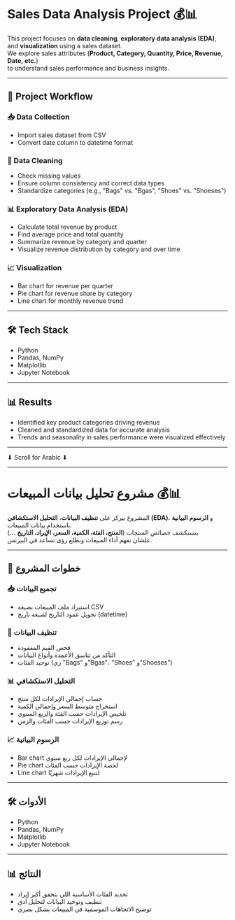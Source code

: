 # Sales Data Analysis Project 💰📊

This project focuses on **data cleaning**, **exploratory data analysis (EDA)**, and **visualization** using a sales dataset.  
We explore sales attributes (**Product, Category, Quantity, Price, Revenue, Date, etc.**)  
to understand sales performance and business insights.

---

## 🚀 Project Workflow

### 📥 Data Collection
- Import sales dataset from CSV  
- Convert date column to datetime format  

### 🧹 Data Cleaning
- Check missing values  
- Ensure column consistency and correct data types  
- Standardize categories (e.g., "Bags" vs. "Bgas", "Shoes" vs. "Shoeses")  

### 📊 Exploratory Data Analysis (EDA)
- Calculate total revenue by product  
- Find average price and total quantity  
- Summarize revenue by category and quarter  
- Visualize revenue distribution by category and over time  

### 📈 Visualization
- Bar chart for revenue per quarter  
- Pie chart for revenue share by category  
- Line chart for monthly revenue trend  

---

## 🛠️ Tech Stack
- Python  
- Pandas, NumPy  
- Matplotlib  
- Jupyter Notebook  

---

## 📊 Results
- Identified key product categories driving revenue  
- Cleaned and standardized data for accurate analysis  
- Trends and seasonality in sales performance were visualized effectively  

---

⬇ Scroll for Arabic ⬇

---

# مشروع تحليل بيانات المبيعات 💰📊

المشروع بيركز على **تنظيف البيانات**، **التحليل الاستكشافي (EDA)**، و **الرسوم البيانية** باستخدام بيانات المبيعات.  
بنستكشف خصائص المنتجات (**المنتج، الفئة، الكمية، السعر، الإيراد، التاريخ ...**)  
علشان نفهم أداء المبيعات ونطلع رؤى تساعد في البيزنس.

---

## 🚀 خطوات المشروع

### 📥 تجميع البيانات
- استيراد ملف المبيعات بصيغة CSV  
- تحويل عمود التاريخ لصيغة تاريخ (datetime)  

### 🧹 تنظيف البيانات
- فحص القيم المفقودة  
- التأكد من تناسق الأعمدة وأنواع البيانات  
- توحيد الفئات (زي "Bags" و"Bgas"، "Shoes" و"Shoeses")  

### 📊 التحليل الاستكشافي
- حساب إجمالي الإيرادات لكل منتج  
- استخراج متوسط السعر وإجمالي الكمية  
- تلخيص الإيرادات حسب الفئة والربع السنوي  
- رسم توزيع الإيرادات حسب الفئات والزمن  

### 📈 الرسوم البيانية
- Bar chart لإجمالي الإيرادات لكل ربع سنوي  
- Pie chart لحصة الإيرادات حسب الفئات  
- Line chart لتتبع الإيرادات شهريًا  

---

## 🛠️ الأدوات
- Python  
- Pandas, NumPy  
- Matplotlib  
- Jupyter Notebook  

---

## 📊 النتائج
- تحديد الفئات الأساسية اللي بتحقق أكبر إيراد  
- تنظيف وتوحيد البيانات لتحليل أدق  
- توضيح الاتجاهات الموسمية في المبيعات بشكل بصري  
